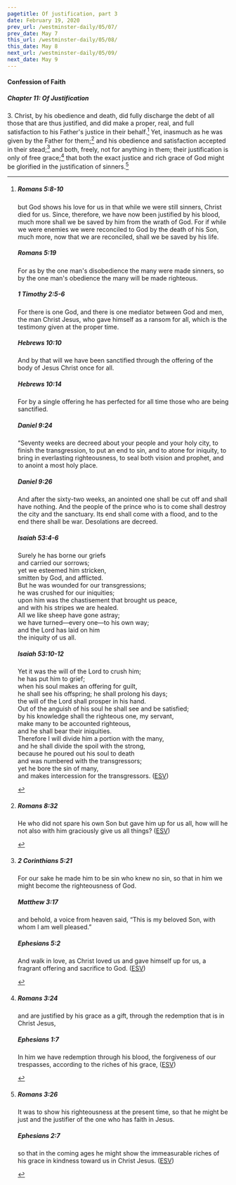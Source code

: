 ```yaml
---
pagetitle: Of justification, part 3
date: February 19, 2020
prev_url: /westminster-daily/05/07/
prev_date: May 7
this_url: /westminster-daily/05/08/
this_date: May 8
next_url: /westminster-daily/05/09/
next_date: May 9
---
```


#### Confession of Faith

##### Chapter 11: Of Justification

3\. Christ, by his obedience and death, did fully discharge the debt of all those that are thus justified, and did make a proper, real, and full satisfaction to his Father's justice in their behalf.[^fnref:wcf1] Yet, inasmuch as he was given by the Father for them;[^fnref:wcf2] and his obedience and satisfaction accepted in their stead;[^fnref:wcf3] and both, freely, not for anything in them; their justification is only of free grace;[^fnref:wcf4] that both the exact justice and rich grace of God might be glorified in the justification of sinners.[^fnref:wcf5]

[^fnref:wcf1]: <div class="esv"><h5>Romans 5:8-10</h5> <div class="esv-text"><p id="p45005008.01-1">but God shows his love for us in that while we were still sinners, Christ died for us. Since, therefore, we have now been justified by his blood, much more shall we be saved by him from the wrath of God. For if while we were enemies we were reconciled to God by the death of his Son, much more, now that we are reconciled, shall we be saved by his life.</p> </div><h5>Romans 5:19</h5> <div class="esv-text"><p id="p45005019.01-2">For as by the one man's disobedience the many were made sinners, so by the one man's obedience the many will be made righteous.</p> </div><h5>1 Timothy 2:5-6</h5> <div class="esv-text"><p id="p54002005.01-3">For there is one God, and there is one mediator between God and men, the man Christ Jesus, who gave himself as a ransom for all, which is the testimony given at the proper time.</p> </div><h5>Hebrews 10:10</h5> <div class="esv-text"><p id="p58010010.01-4">And by that will we have been sanctified through the offering of the body of Jesus Christ once for all.</p> </div><h5>Hebrews 10:14</h5> <div class="esv-text"><p id="p58010014.01-5">For by a single offering he has perfected for all time those who are being sanctified.</p> </div><h5>Daniel 9:24</h5> <div class="esv-text"> <p id="p27009024.04-6">&#8220;Seventy weeks are decreed about your people and your holy city, to finish the transgression, to put an end to sin, and to atone for iniquity, to bring in everlasting righteousness, to seal both vision and prophet, and to anoint a most holy place.</p> </div><h5>Daniel 9:26</h5> <div class="esv-text"><p id="p27009026.01-7">And after the sixty-two weeks, an anointed one shall be cut off and shall have nothing. And the people of the prince who is to come shall destroy the city and the sanctuary. Its end shall come with a flood, and to the end there shall be war. Desolations are decreed.</p> </div><h5>Isaiah 53:4-6</h5> <div class="esv-text"><div class="block-indent"> <p class="line-group" id="p23053004.01-8">Surely he has borne our griefs<br /> <span class="indent"></span>and carried our sorrows;<br /> yet we esteemed him stricken,<br /> <span class="indent"></span>smitten by God, and afflicted.<br />  But he was wounded for our transgressions;<br /> <span class="indent"></span>he was crushed for our iniquities;<br /> upon him was the chastisement that brought us peace,<br /> <span class="indent"></span>and with his stripes we are healed.<br />  All we like sheep have gone astray;<br /> <span class="indent"></span>we have turned&#8212;every one&#8212;to his own way;<br /> and the <span class="small-caps">Lord</span> has laid on him<br /> <span class="indent"></span>the iniquity of us all.</p> </div> </div><h5>Isaiah 53:10-12</h5> <div class="esv-text"><div class="block-indent"> <p class="line-group" id="p23053010.01-9">Yet it was the will of the <span class="small-caps">Lord</span> to crush him;<br /> <span class="indent"></span>he has put him to grief;<br /> when his soul makes an offering for guilt,<br /> <span class="indent"></span>he shall see his offspring; he shall prolong his days;<br /> the will of the <span class="small-caps">Lord</span> shall prosper in his hand.<br />  Out of the anguish of his soul he shall see and be satisfied;<br /> by his knowledge shall the righteous one, my servant,<br /> <span class="indent"></span>make many to be accounted righteous,<br /> <span class="indent"></span>and he shall bear their iniquities.<br />  Therefore I will divide him a portion with the many,<br /> <span class="indent"></span>and he shall divide the spoil with the strong,<br /> because he poured out his soul to death<br /> <span class="indent"></span>and was numbered with the transgressors;<br /> yet he bore the sin of many,<br /> <span class="indent"></span>and makes intercession for the transgressors.  (<a href="http://www.esv.org" class="copyright">ESV</a>)</p> </div> </div> </div>

[^fnref:wcf2]: <div class="esv"><h5>Romans 8:32</h5> <div class="esv-text"><p id="p45008032.01-1">He who did not spare his own Son but gave him up for us all, how will he not also with him graciously give us all things?  (<a href="http://www.esv.org" class="copyright">ESV</a>)</p> </div> </div>

[^fnref:wcf3]: <div class="esv"><h5>2 Corinthians 5:21</h5> <div class="esv-text"><p id="p47005021.01-1">For our sake he made him to be sin who knew no sin, so that in him we might become the righteousness of God.</p> </div><h5>Matthew 3:17</h5> <div class="esv-text"><p id="p40003017.01-2">and behold, a voice from heaven said, &#8220;This is my beloved Son, with whom I am well pleased.&#8221;</p> </div><h5>Ephesians 5:2</h5> <div class="esv-text"><p id="p49005002.01-3">And walk in love, as Christ loved us and gave himself up for us, a fragrant offering and sacrifice to God.  (<a href="http://www.esv.org" class="copyright">ESV</a>)</p> </div> </div>

[^fnref:wcf4]: <div class="esv"><h5>Romans 3:24</h5> <div class="esv-text"><p id="p45003024.01-1">and are justified by his grace as a gift, through the redemption that is in Christ Jesus,</p> </div><h5>Ephesians 1:7</h5> <div class="esv-text"><p id="p49001007.01-2">In him we have redemption through his blood, the forgiveness of our trespasses, according to the riches of his grace,  (<a href="http://www.esv.org" class="copyright">ESV</a>)</p> </div> </div>

[^fnref:wcf5]: <div class="esv"><h5>Romans 3:26</h5> <div class="esv-text"><p id="p45003026.01-1">It was to show his righteousness at the present time, so that he might be just and the justifier of the one who has faith in Jesus.</p> </div><h5>Ephesians 2:7</h5> <div class="esv-text"><p id="p49002007.01-2">so that in the coming ages he might show the immeasurable riches of his grace in kindness toward us in Christ Jesus.  (<a href="http://www.esv.org" class="copyright">ESV</a>)</p> </div> </div>

